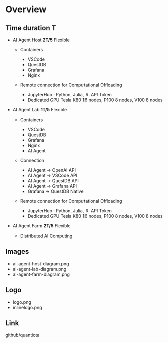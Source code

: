 # Overview 

 ## Time duration T

 - AI Agent Host  **2T/5** Flexible
   - Containers
     - VSCode
     - QuestDB
     - Grafana
     - Nginx 
  
   - Remote connection for Computational Offloading
     - JupyterHub : Python, Julia, R.   API Token
     - Dedicated GPU  Tesla K80 16 nodes, P100 8 nodes, V100  8 nodes

 - AI Agent Lab   **1T/5** Flexible
   - Containers
     - VSCode
     - QuestDB
     - Grafana
     - Nginx
     - AI Agent 

   - Connection
     - AI Agent -> OpenAI   API 
     - AI Agent -> VSCode   API
     - AI Agent -> QuestDB  API
     - AI Agent -> Grafana  API
     - Grafana  -> QuestDB  Native
 
   - Remote connection for Computational Offloading
     - JupyterHub : Python, Julia, R.   API Token
     - Dedicated GPU   Tesla K80 16 nodes, P100 8 nodes, V100 8 nodes

 - AI Agent Farm  **2T/5**  Flexible
   - Distributed AI Computing


## Images

- ai-agent-host-diagram.png
- ai-agent-lab-diagram.png
- ai-agent-farm-diagram.png
  
## Logo

- logo.png
- inlinelogo.png

## Link

github/quantiota
